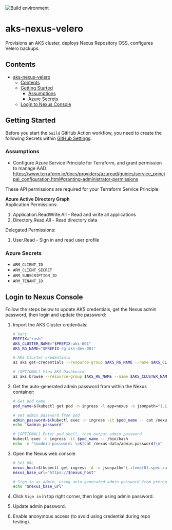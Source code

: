 ![Build environment](https://github.com/adamrushuk/aks-nexus-velero/workflows/Build%20environment/badge.svg)

# aks-nexus-velero

Provisions an AKS cluster, deploys Nexus Repository OSS, configures Velero backups.

## Contents

- [aks-nexus-velero](#aks-nexus-velero)
  - [Contents](#contents)
  - [Getting Started](#getting-started)
    - [Assumptions](#assumptions)
    - [Azure Secrets](#azure-secrets)
  - [Login to Nexus Console](#login-to-nexus-console)

## Getting Started

Before you start the `build` GitHub Action workflow, you need to create the following Secrets within
[GitHub Settings](https://help.github.com/en/actions/configuring-and-managing-workflows/creating-and-storing-encrypted-secrets):

### Assumptions

<!-- TODO -->

- Configure Azure Service Principle for Terraform, and grant permission to manage AAD:
https://www.terraform.io/docs/providers/azuread/guides/service_principal_configuration.html#granting-administrator-permissions

These API permissions are required for your Terraform Service Principle:

**Azure Active Directory Graph**  
Application Permissions:

1. Application.ReadWrite.All - Read and write all applications
1. Directory.Read.All - Read directory data

Delegated Permissions:  

1. User.Read - Sign in and read user profile

### Azure Secrets

<!-- TODO -->

- `ARM_CLIENT_ID`
- `ARM_CLIENT_SECRET`
- `ARM_SUBSCRIPTION_ID`
- `ARM_TENANT_ID`

## Login to Nexus Console

Follow the steps below to update AKS credentials, get the Nexus admin password, then login and update the password:

1. Import the AKS Cluster credentials:

    ```bash
    # Vars
    PREFIX="rush"
    AKS_CLUSTER_NAME="$PREFIX-aks-001"
    AKS_RG_NAME="$PREFIX-rg-aks-dev-001"

    # AKS Cluster credentials
    az aks get-credentials --resource-group $AKS_RG_NAME --name $AKS_CLUSTER_NAME --overwrite-existing

    # [OPTIONAL] View AKS Dashboard
    az aks browse --resource-group $AKS_RG_NAME --name $AKS_CLUSTER_NAME
    ```

1. Get the auto-generated admin password from within the Nexus container:

    ```bash
    # Get pod name
    pod_name=$(kubectl get pod -n ingress -l app=nexus -o jsonpath="{.items[0].metadata.name}")

    # Get admin password from pod
    admin_password=$(kubectl exec -n ingress -it $pod_name -- cat /nexus-data/admin.password)
    echo "$admin_password"

    # [OPTIONAL] Enter pod shell, then output admin password
    kubectl exec -n ingress -it $pod_name -- /bin/bash
    echo -e "\nadmin password: \n$(cat /nexus-data/admin.password)\n"
    ```

1. Open the Nexus web console

    ```bash
    # Set URL
    nexus_host=$(kubectl get ingress -A -o jsonpath="{.items[0].spec.rules[0].host}")
    nexus_base_url="https://$nexus_host"

    # Sign in as admin, using auto-generated admin password from prereqs section
    echo "$nexus_base_url"
    ```

1. Click `Sign in` in top right corner, then login using admin password.
1. Update admin password.
1. Enable anonymous access (to avoid using credential during repo testing).
